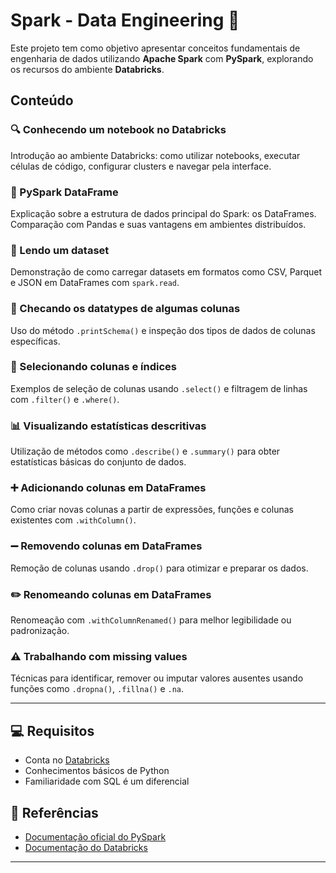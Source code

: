 # Spark - Data Engineering 🚀

Este projeto tem como objetivo apresentar conceitos fundamentais de engenharia de dados utilizando **Apache Spark** com **PySpark**, explorando os recursos do ambiente **Databricks**.

## Conteúdo

### 🔍 Conhecendo um notebook no Databricks
Introdução ao ambiente Databricks: como utilizar notebooks, executar células de código, configurar clusters e navegar pela interface.

### 🧱 PySpark DataFrame
Explicação sobre a estrutura de dados principal do Spark: os DataFrames. Comparação com Pandas e suas vantagens em ambientes distribuídos.

### 📂 Lendo um dataset
Demonstração de como carregar datasets em formatos como CSV, Parquet e JSON em DataFrames com `spark.read`.

### 🧬 Checando os datatypes de algumas colunas
Uso do método `.printSchema()` e inspeção dos tipos de dados de colunas específicas.

### 🧮 Selecionando colunas e índices
Exemplos de seleção de colunas usando `.select()` e filtragem de linhas com `.filter()` e `.where()`.

### 📊 Visualizando estatísticas descritivas
Utilização de métodos como `.describe()` e `.summary()` para obter estatísticas básicas do conjunto de dados.

### ➕ Adicionando colunas em DataFrames
Como criar novas colunas a partir de expressões, funções e colunas existentes com `.withColumn()`.

### ➖ Removendo colunas em DataFrames
Remoção de colunas usando `.drop()` para otimizar e preparar os dados.

### ✏️ Renomeando colunas em DataFrames
Renomeação com `.withColumnRenamed()` para melhor legibilidade ou padronização.

### ⚠️ Trabalhando com missing values
Técnicas para identificar, remover ou imputar valores ausentes usando funções como `.dropna()`, `.fillna()` e `.na`.

---

## 💻 Requisitos

- Conta no [Databricks](https://databricks.com/)
- Conhecimentos básicos de Python
- Familiaridade com SQL é um diferencial

## 📎 Referências

- [Documentação oficial do PySpark](https://spark.apache.org/docs/latest/api/python/)
- [Documentação do Databricks](https://docs.databricks.com/)

---


